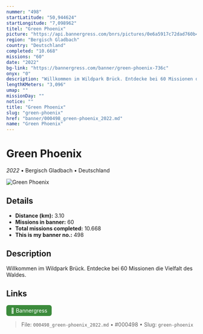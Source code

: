 ```yaml
---
nummer: "498"
startLatitude: "50,944624"
startLongitude: "7,098962"
titel: "Green Phoenix"
picture: "https://api.bannergress.com/bnrs/pictures/0e6a5917c72dad760b4cfe201e90e9f5"
region: "Bergisch Gladbach"
country: "Deutschland"
completed: "10.668"
missions: "60"
date: "2022"
bg-link: "https://bannergress.com/banner/green-phoenix-736c"
onyx: "0"
description: "Willkommen im Wildpark Brück. Entdecke bei 60 Missionen die Vielfalt des Waldes."
lengthKMeters: "3,096"
umap: ""
missionDay: ""
notice: ""
title: "Green Phoenix"
slug: "green-phoenix"
href: "banner/000498_green-phoenix_2022.md"
name: "Green Phoenix"
---
```

# Green Phoenix

*2022* • Bergisch Gladbach • Deutschland

![Green Phoenix](https://api.bannergress.com/bnrs/pictures/0e6a5917c72dad760b4cfe201e90e9f5)



## Details
- **Distance (km):** 3.10
- **Missions in banner:** 60
- **Total missions completed:** 10.668
- **This is my banner no.:** 498



## Description
Willkommen im Wildpark Brück. Entdecke bei 60 Missionen die Vielfalt des Waldes.



## Links
<a href="https://bannergress.com/banner/green-phoenix-736c" target="_blank" style="display:inline-block;margin-right:8px;padding:6px 12px;background:#3c8b3c;color:#fff;text-decoration:none;border-radius:6px;">🔗 Bannergress</a>



> File: `000498_green-phoenix_2022.md` • #000498 • Slug: `green-phoenix`

